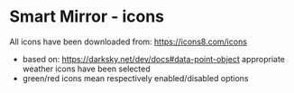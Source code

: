 # Smart Mirror - icons

All icons have been downloaded from: https://icons8.com/icons

* based on: https://darksky.net/dev/docs#data-point-object appropriate weather icons have been selected
* green/red icons mean respectively enabled/disabled options
